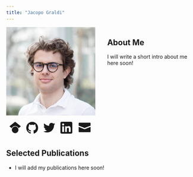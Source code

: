 ```yaml
---
title: "Jacopo Graldi"
---
```

<div class="about-container">
<div style="display: flex; align-items: flex-start;">
  <div style="margin-right: 2rem; min-width: 200px;">
    <img src="/images/headphoto.jpg" alt="Your Name" style="width: 300px; border-radius: 1px;">
    <div style="margin-top: 1em; width: 100%; display: flex; justify-content: center; gap: 1em;">
        <a href="https://scholar.google.com/citations?user=PX9bz8sAAAAJ&hl=en" class = "icon-link" target="_blank" title="Google Scholar">
            <svg width="32" height="32" viewBox="8 0 8 25" fill="currentColor"><path fill-rule="evenodd" clip-rule="evenodd" d="M12 24a7 7 0 1 1 0-14 7 7 0 0 1 0 14zm0-24L0 9.5l4.838 3.94A8 8 0 0 1 12 9a8 8 0 0 1 7.162 4.44L24 9.5z"/></svg>
        </a>
        <a href="https://github.com/graldij" class="icon-link" target="_blank">
            <svg width="32" height="32" viewBox="0 0 98 96" fill="currentColor"><path fill-rule="evenodd" clip-rule="evenodd" d="M48.854 0C21.839 0 0 22 0 49.217c0 21.756 13.993 40.172 33.405 46.69 2.427.49 3.316-1.059 3.316-2.362 0-1.141-.08-5.052-.08-9.127-13.59 2.934-16.42-5.867-16.42-5.867-2.184-5.704-5.42-7.17-5.42-7.17-4.448-3.015.324-3.015.324-3.015 4.934.326 7.523 5.052 7.523 5.052 4.367 7.496 11.404 5.378 14.235 4.074.404-3.178 1.699-5.378 3.074-6.6-10.839-1.141-22.243-5.378-22.243-24.283 0-5.378 1.94-9.778 5.014-13.2-.485-1.222-2.184-6.275.486-13.038 0 0 4.125-1.304 13.426 5.052a46.97 46.97 0 0 1 12.214-1.63c4.125 0 8.33.571 12.213 1.63 9.302-6.356 13.427-5.052 13.427-5.052 2.67 6.763.97 11.816.485 13.038 3.155 3.422 5.015 7.822 5.015 13.2 0 18.905-11.404 23.06-22.324 24.283 1.78 1.548 3.316 4.481 3.316 9.126 0 6.6-.08 11.897-.08 13.526 0 1.304.89 2.853 3.316 2.364 19.412-6.52 33.405-24.935 33.405-46.691C97.707 22 75.788 0 48.854 0z"/></svg>
        </a>
        <a href="https://x.com/JGraldi" class="icon-link" target="_blank">
            <svg width="32" height="32" viewBox="0 0 248 204" fill="currentColor"><path fill-rule="evenodd" clip-rule="evenodd" d="M221.95 51.29c.15 2.17.15 4.34.15 6.53 0 66.73-50.8 143.69-143.69 143.69v-.04c-27.44.04-54.31-7.82-77.41-22.64 3.99.48 8 .72 12.02.73 22.74.02 44.83-7.61 62.72-21.66-21.61-.41-40.56-14.5-47.18-35.07 7.57 1.46 15.37 1.16 22.8-.87-23.56-4.76-40.51-25.46-40.51-49.5v-.64c7.02 3.91 14.88 6.08 22.92 6.32C11.58 63.31 4.74 33.79 18.14 10.71c25.64 31.55 63.47 50.73 104.08 52.76-4.07-17.54 1.49-35.92 14.61-48.25 20.34-19.12 52.33-18.14 71.45 2.19 11.31-2.23 22.15-6.38 32.07-12.26-3.77 11.69-11.66 21.62-22.2 27.93 10.01-1.18 19.79-3.86 29-7.95-6.78 10.16-15.32 19.01-25.2 26.16z"/></svg>
        </a>
        <a href="https://linkedin.com/in/jacopo-graldi-811555196/" class ="icon-link" target="_blank" title="LinkedIn">
            <svg width="32" height="32" viewBox="0 0 72 72" fill="currentColor"><path fill-rule="evenodd" clip-rule="evenodd" d="M8,72 L64,72 C68.418278,72 72,68.418278 72,64 L72,8 C72,3.581722 68.418278,-8.11624501e-16 64,0 L8,0 C3.581722,8.11624501e-16 -5.41083001e-16,3.581722 0,8 L0,64 C5.41083001e-16,68.418278 3.581722,72 8,72 Z"/><path fill-rule="evenodd" clip-rule="evenodd" d="M62,62 L51.315625,62 L51.315625,43.8021149 C51.315625,38.8127542 49.4197917,36.0245323 45.4707031,36.0245323 C41.1746094,36.0245323 38.9300781,38.9261103 38.9300781,43.8021149 L38.9300781,62 L28.6333333,62 L28.6333333,27.3333333 L38.9300781,27.3333333 L38.9300781,32.0029283 C38.9300781,32.0029283 42.0260417,26.2742151 49.3825521,26.2742151 C56.7356771,26.2742151 62,30.7644705 62,40.051212 L62,62 Z M16.349349,22.7940133 C12.8420573,22.7940133 10,19.9296567 10,16.3970067 C10,12.8643566 12.8420573,10 16.349349,10 C19.8566406,10 22.6970052,12.8643566 22.6970052,16.3970067 C22.6970052,19.9296567 19.8566406,22.7940133 16.349349,22.7940133 Z M11.0325521,62 L21.769401,62 L21.769401,27.3333333 L11.0325521,27.3333333 L11.0325521,62 Z" fill="#FFF"/></svg>
        </a>
        <a href="mailto:jacopograldi@gmail.com" class="icon-link" target="_blank">
            <svg width="40" height="40" viewBox="0 10 25 10" fill="currentColor"><path fill-rule="evenodd" clip-rule="evenodd" d="M22,5V9L12,13,2,9V5A1,1,0,0,1,3,4H21A1,1,0,0,1,22,5ZM2,11.154V19a1,1,0,0,0,1,1H21a1,1,0,0,0,1-1V11.154l-10,4Z"/></svg>
        </a>
    </div>
  </div>
  <div>
    <!-- Your bio here -->
    <p>
       <h2>About Me</h2> I will write a short intro about me here soon!
    </p>
  </div>
</div>

## Selected Publications
- I will add my publications here soon!
